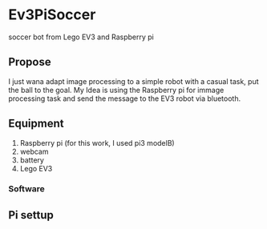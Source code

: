 # Ev3PiSoccer
soccer bot from Lego EV3 and Raspberry pi

## Propose
I just wana adapt image processing to a simple robot with a casual task, put the ball to the goal. My Idea is using the Raspberry pi for immage processing task and send the message to the EV3 robot via bluetooth. 

## Equipment
1. Raspberry pi (for this work, I used pi3 modelB)
  1. webcam
  1. battery
1. Lego EV3 

### Software
## Pi settup

